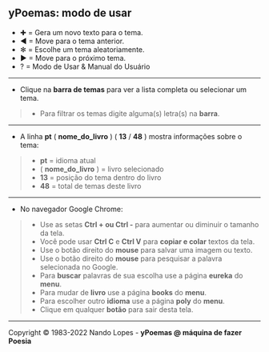 yPoemas: modo de usar  
---
- ✚ = Gera um novo texto para o tema.  
- ◀ = Move para o tema anterior.  
- ✻ = Escolhe um tema aleatoriamente.  
- ▶ = Move para o próximo tema.  
- ?  = Modo de Usar & Manual do Usuário  
---
- Clique na **barra de temas** para ver a lista completa ou selecionar um tema.  
> - Para filtrar os temas digite alguma(s) letra(s) na **barra**.  
---
- A linha **pt** ( **nome_do_livro** ) ( **13** / **48** ) mostra informações sobre o tema:  
> - **pt** = idioma atual  
> - ( **nome_do_livro** ) = livro selecionado  
> - **13**  = posição do tema dentro do livro  
> - **48**  = total de temas deste livro  
---
- No navegador Google Chrome:  
> - Use as setas **Ctrl + ou Ctrl -** para aumentar ou diminuir o tamanho da tela.  
> - Você pode usar **Ctrl C** e **Ctrl V** para **copiar e colar** textos da tela.  
> - Use o botão direito do **mouse** para salvar uma imagem ou texto.  
> - Use o botão direito do **mouse** para pesquisar a palavra selecionada no Google.  
> - Para **buscar** palavras de sua escolha use a página **eureka** do **menu**.  
> - Para mudar de **livro** use a página **books** do **menu**.  
> - Para escolher outro **idioma** use a página **poly** do **menu**.  
> - Clique em qualquer **botão** para sair desta tela.  
---
Copyright © 1983-2022 Nando Lopes - **yPoemas @ máquina de fazer Poesia**